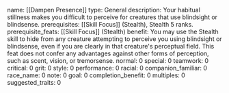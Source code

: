 name: [[Dampen Presence]]
type: General
description: Your habitual stillness makes you difficult to perceive for creatures that use blindsight or blindsense.
prerequisites: [[Skill Focus]] (Stealth), Stealth 5 ranks.
prerequisite_feats: [[Skill Focus]] (Stealth)
benefit: You may use the Stealth skill to hide from any creature attempting to perceive you using blindsight or blindsense, even if you are clearly in that creature's perceptual field. This feat does not confer any advantages against other forms of perception, such as scent, vision, or tremorsense.
normal: 0
special: 0
teamwork: 0
critical: 0
grit: 0
style: 0
performance: 0
racial: 0
companion_familiar: 0
race_name: 0
note: 0
goal: 0
completion_benefit: 0
multiples: 0
suggested_traits: 0
